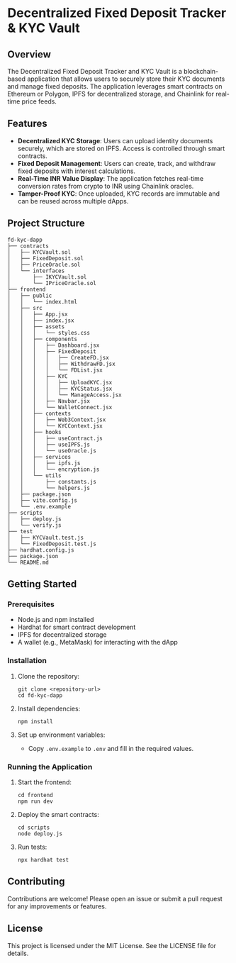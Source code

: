 # Decentralized Fixed Deposit Tracker & KYC Vault

## Overview
The Decentralized Fixed Deposit Tracker and KYC Vault is a blockchain-based application that allows users to securely store their KYC documents and manage fixed deposits. The application leverages smart contracts on Ethereum or Polygon, IPFS for decentralized storage, and Chainlink for real-time price feeds.

## Features
- **Decentralized KYC Storage**: Users can upload identity documents securely, which are stored on IPFS. Access is controlled through smart contracts.
- **Fixed Deposit Management**: Users can create, track, and withdraw fixed deposits with interest calculations.
- **Real-Time INR Value Display**: The application fetches real-time conversion rates from crypto to INR using Chainlink oracles.
- **Tamper-Proof KYC**: Once uploaded, KYC records are immutable and can be reused across multiple dApps.

## Project Structure
```
fd-kyc-dapp
├── contracts
│   ├── KYCVault.sol
│   ├── FixedDeposit.sol
│   ├── PriceOracle.sol
│   └── interfaces
│       ├── IKYCVault.sol
│       └── IPriceOracle.sol
├── frontend
│   ├── public
│   │   └── index.html
│   ├── src
│   │   ├── App.jsx
│   │   ├── index.jsx
│   │   ├── assets
│   │   │   └── styles.css
│   │   ├── components
│   │   │   ├── Dashboard.jsx
│   │   │   ├── FixedDeposit
│   │   │   │   ├── CreateFD.jsx
│   │   │   │   ├── WithdrawFD.jsx
│   │   │   │   └── FDList.jsx
│   │   │   ├── KYC
│   │   │   │   ├── UploadKYC.jsx
│   │   │   │   ├── KYCStatus.jsx
│   │   │   │   └── ManageAccess.jsx
│   │   │   ├── Navbar.jsx
│   │   │   └── WalletConnect.jsx
│   │   ├── contexts
│   │   │   ├── Web3Context.jsx
│   │   │   └── KYCContext.jsx
│   │   ├── hooks
│   │   │   ├── useContract.js
│   │   │   ├── useIPFS.js
│   │   │   └── useOracle.js
│   │   ├── services
│   │   │   ├── ipfs.js
│   │   │   └── encryption.js
│   │   └── utils
│   │       ├── constants.js
│   │       └── helpers.js
│   ├── package.json
│   ├── vite.config.js
│   └── .env.example
├── scripts
│   ├── deploy.js
│   └── verify.js
├── test
│   ├── KYCVault.test.js
│   └── FixedDeposit.test.js
├── hardhat.config.js
├── package.json
└── README.md
```

## Getting Started

### Prerequisites
- Node.js and npm installed
- Hardhat for smart contract development
- IPFS for decentralized storage
- A wallet (e.g., MetaMask) for interacting with the dApp

### Installation
1. Clone the repository:
   ```
   git clone <repository-url>
   cd fd-kyc-dapp
   ```

2. Install dependencies:
   ```
   npm install
   ```

3. Set up environment variables:
   - Copy `.env.example` to `.env` and fill in the required values.

### Running the Application
1. Start the frontend:
   ```
   cd frontend
   npm run dev
   ```

2. Deploy the smart contracts:
   ```
   cd scripts
   node deploy.js
   ```

3. Run tests:
   ```
   npx hardhat test
   ```

## Contributing
Contributions are welcome! Please open an issue or submit a pull request for any improvements or features.

## License
This project is licensed under the MIT License. See the LICENSE file for details.